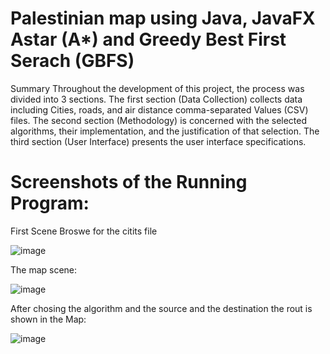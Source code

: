 # Palestinian map using Java, JavaFX Astar (A*) and Greedy Best First Serach (GBFS)
Summary
Throughout the development of this project, the process was divided into 3 sections. The first section (Data Collection) collects data including Cities, roads,
and air distance comma-separated Values (CSV) files. The second section (Methodology) is concerned with the selected algorithms, their implementation, and the justification of that selection. The third section (User Interface) presents the user interface specifications.

# Screenshots of the Running Program: 
First Scene Broswe for the citits file

![image](https://github.com/sondosaabed/AStar_GreedyBFS_Palestine_Map/assets/65151701/9e632d6b-27fd-43f9-940e-21296f2dfde9)

The map scene:

![image](https://github.com/sondosaabed/AStar_GreedyBFS_Palestine_Map/assets/65151701/b1da6de0-7440-4c69-89fb-0082d2475d97)

After chosing the algorithm and the source and the destination the rout is shown in the Map: 

![image](https://github.com/sondosaabed/AStar_GreedyBFS_Palestine_Map/assets/65151701/6e45f4f4-0e42-4c3c-af00-9eeef8f89d24)
